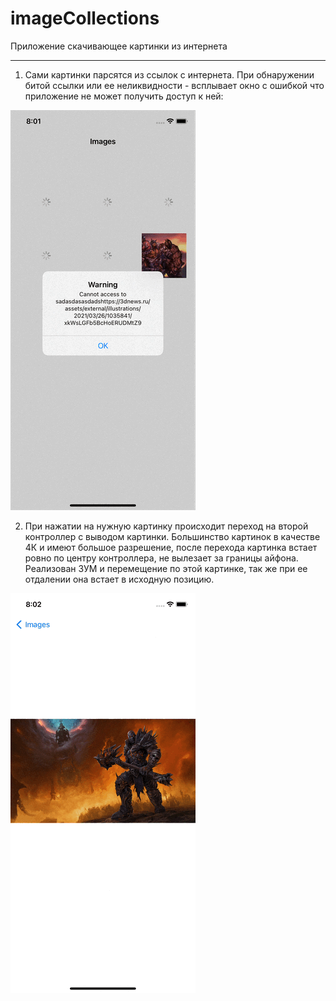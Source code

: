 # imageCollections
Приложение скачивающее картинки из интернета
___
1. Сами картинки парсятся из ссылок с интернета. При обнаружении битой ссылки или ее неликвидности - всплывает окно с ошибкой что приложение не может получить доступ к ней:

![error_gif](https://github.com/amazingdiko/imageCollections/blob/master/mainError.gif)

2. При нажатии на нужную картинку происходит переход на второй контроллер с выводом картинки. Большинство картинок в качестве 4К и имеют большое разрешение, после перехода картинка встает ровно по центру контроллера, не вылезает за границы айфона.
Реализован ЗУМ и перемещение по этой картинке, так же при ее отдалении она встает в исходную позицию.

![main_gif](https://github.com/amazingdiko/imageCollections/blob/master/zoomImage.gif)
